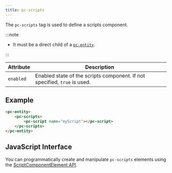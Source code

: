 ```yaml
---
title: pc-scripts
---
```


The `pc-scripts` tag is used to define a scripts component.

:::note

* It must be a direct child of a [`pc-entity`](pc-entity.md).

:::

| Attribute | Description |
| --- | --- |
| `enabled` | Enabled state of the scripts component. If not specified, `true` is used. |

## Example

```html
<pc-entity>
    <pc-scripts>
        <pc-script name="myScript"></pc-script>
    </pc-scripts>
</pc-entity>
```

## JavaScript Interface

You can programmatically create and manipulate `pc-scripts` elements using the [ScriptComponentElement API](https://api.playcanvas.com/classes/EngineWebComponents.ScriptComponentElement.html).
